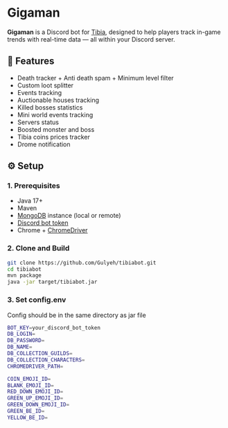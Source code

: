 # Gigaman

**Gigaman** is a Discord bot for [Tibia](https://www.tibia.com/), designed to help players track in-game trends with real-time data — all within your Discord server.

## 🚀 Features

- Death tracker + Anti death spam + Minimum level filter
- Custom loot splitter
- Events tracking
- Auctionable houses tracking
- Killed bosses statistics
- Mini world events tracking
- Servers status
- Boosted monster and boss
- Tibia coins prices tracker
- Drome notification

## ⚙️ Setup

### 1. Prerequisites

- Java 17+
- Maven
- [MongoDB](https://www.mongodb.com/) instance (local or remote)
- [Discord bot token](https://discord.com/developers)
- Chrome + [ChromeDriver](https://chromedriver.chromium.org/)

### 2. Clone and Build

```bash
git clone https://github.com/Gulyeh/tibiabot.git
cd tibiabot
mvn package
java -jar target/tibiabot.jar
```

### 3. Set config.env
Config should be in the same directory as jar file
```bash
BOT_KEY=your_discord_bot_token
DB_LOGIN=
DB_PASSWORD=
DB_NAME=
DB_COLLECTION_GUILDS=
DB_COLLECTION_CHARACTERS=
CHROMEDRIVER_PATH=

COIN_EMOJI_ID=
BLANK_EMOJI_ID=
RED_DOWN_EMOJI_ID=
GREEN_UP_EMOJI_ID=
GREEN_DOWN_EMOJI_ID=
GREEN_BE_ID=
YELLOW_BE_ID=
```
